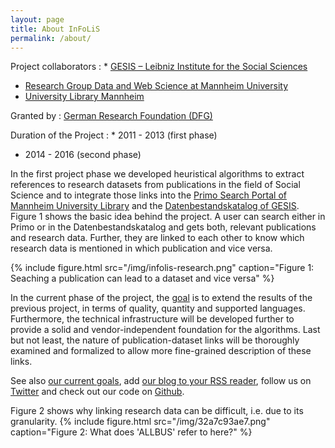 ```yaml
---
layout: page
title: About InFoLiS
permalink: /about/
---
```


Project collaborators
: * [GESIS – Leibniz Institute for the Social Sciences](http://www.gesis.org/)
  * [Research Group Data and Web Science at Mannheim University](http://dws.informatik.uni-mannheim.de/)
  * [University Library Mannheim](http://www.ub.uni-mannheim.de)

Granted by
: [German Research Foundation (DFG)](http://www.dfg.de/)

Duration of the Project
: * 2011 - 2013 (first phase)
  * 2014 - 2016 (second phase)

In the first project phase
we developed heuristical algorithms to extract references to research
datasets from publications in the field of Social Science and to integrate
those links into the [Primo Search Portal of Mannheim University
Library](http://www.ub.uni-mannheim.de/133.html) and the [Datenbestandskatalog
of GESIS](https://dbk.gesis.org/dbksearch/index.asp). Figure 1 shows the basic idea behind the project. A user can search either in Primo or in the Datenbestandskatalog and gets both, relevant publications and research data. Further, they are linked to each other to know which research data is mentioned in which publication and vice versa.

{% include figure.html src="/img/infolis-research.png" caption="Figure 1: Seaching a publication can lead to a dataset and vice versa" %}


In the current phase of the project, the [goal](/goals) is to extend the results of the
previous project, in terms of quality, quantity and supported languages.
Furthermore, the technical infrastructure will be developed further to provide
a solid and vendor-independent foundation for the algorithms. Last but not
least, the nature of publication-dataset links will be thoroughly examined and
formalized to allow more fine-grained description of these links.

See also [our current goals](/goals), add [our blog to your RSS reader](/blog),
follow us on [Twitter](https://twitter.com/infolis_project) and check out our
code on [Github](https://github.com/infolis/).

Figure 2 shows why linking research data can be difficult, i.e. due to its granularity.
{% include figure.html src="/img/32a7c93ae7.png" caption="Figure 2: What does 'ALLBUS' refer to here?" %}

